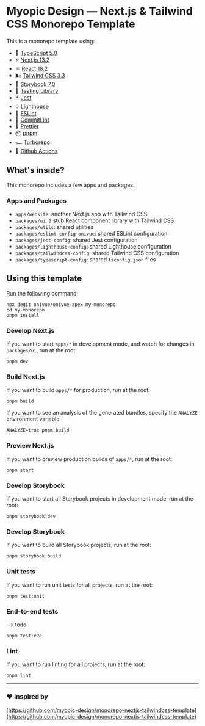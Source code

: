 # Myopic Design — Next.js & Tailwind CSS Monorepo Template

This is a monorepo template using:

- 📏 [TypeScript 5.0](https://www.typescriptlang.org/)
- ⚡️ [Next.js 13.2](https://nextjs.org/)
- ⚛️ [React 18.2](https://reactjs.org/)
- 🌬️ [Tailwind CSS 3.3](https://tailwindcss.com/)
- 📕 [Storybook 7.0](https://storybook.js.org/)
- 🧪 [Testing Library](https://testing-library.com/)
- 🃏 [Jest](https://jestjs.io/)
- 💡 [Lighthouse](https://developer.chrome.com/docs/lighthouse/)
- 🧹 [ESLint](https://eslint.org/)
- 🤖 [CommitLint](https://commitlint.js.org/)
- 💖 [Prettier](https://prettier.io/)
- 📦 [pnpm](https://pnpm.io/)
- 🏎️ [Turborepo](https://turbo.build/repo)
- 👷 [Github Actions](https://github.com/features/actions)

## What's inside?

This monorepo includes a few apps and packages.

### Apps and Packages

- `apps/website`: another Next.js app with Tailwind CSS
- `packages/ui`: a stub React component library with Tailwind CSS
- `packages/utils`: shared utilities
- `packages/eslint-config-onivue`: shared ESLint configuration
- `packages/jest-config`: shared Jest configuration
- `packages/lighthouse-config`: shared Lighthouse configuration
- `packages/tailwindcss-config`: shared Tailwind CSS configuration
- `packages/typescript-config`: shared `tsconfig.json` files

## Using this template

Run the following command:

```
npx degit onivue/onivue-apex my-monorepo
cd my-monorepo
pnpm install
```

### Develop Next.js

If you want to start `apps/*` in development mode, and watch for changes in `packages/ui`, run at the root:

```
pnpm dev
```

### Build Next.js

If you want to build `apps/*` for production, run at the root:

```
pnpm build
```

If you want to see an analysis of the generated bundles, specify the `ANALYZE` environment variable:

```
ANALYZE=true pnpm build
```

### Preview Next.js

If you want to preview production builds of `apps/*`, run at the root:

```
pnpm start
```

### Develop Storybook

If you want to start all Storybook projects in development mode, run at the root:

```
pnpm storybook:dev
```

### Develop Storybook

If you want to build all Storybook projects, run at the root:

```
pnpm storybook:build
```

### Unit tests

If you want to run unit tests for all projects, run at the root:

```
pnpm test:unit
```

### End-to-end tests

--> todo

```
pnpm test:e2e
```

### Lint

If you want to run linting for all projects, run at the root:

```
pnpm lint
```

---

### ❤️ inspired by

[https://github.com/myopic-design/monorepo-nextjs-tailwindcss-template](https://github.com/myopic-design/monorepo-nextjs-tailwindcss-template)
